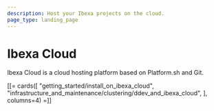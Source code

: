 ```yaml
---
description: Host your Ibexa projects on the cloud.
page_type: landing_page
---
```


# Ibexa Cloud

Ibexa Cloud is a cloud hosting platform based on Platform.sh and Git.

[[= cards([
"getting_started/install_on_ibexa_cloud",
"infrastructure_and_maintenance/clustering/ddev_and_ibexa_cloud",
], columns=4) =]]
